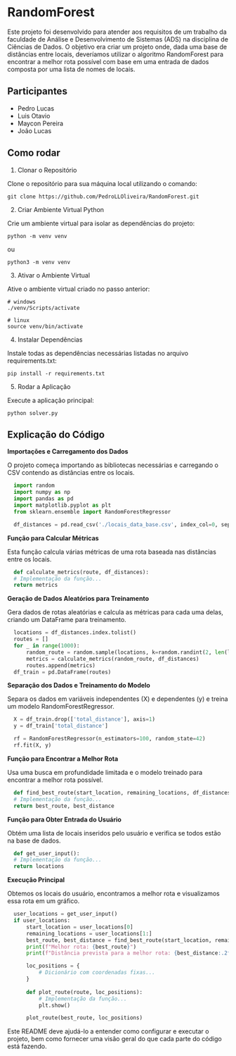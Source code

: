# RandomForest
  Este projeto foi desenvolvido para atender aos requisitos de um trabalho da faculdade de Análise e Desenvolvimento de Sistemas (ADS) na disciplina de Ciências de Dados. O objetivo era criar um projeto onde, dada uma base de distâncias entre locais, deveríamos utilizar o algoritmo RandomForest para encontrar a melhor rota possível com base em uma entrada de dados composta por uma lista de nomes de locais.
## Participantes
  - Pedro Lucas
  - Luis Otavio
  - Maycon Pereira
  - João Lucas

## Como rodar
  1. Clonar o Repositório

  Clone o repositório para sua máquina local utilizando o comando:
    
    git clone https://github.com/PedroLLOliveira/RandomForest.git
    
  2. Criar Ambiente Virtual Python

  Crie um ambiente virtual para isolar as dependências do projeto:
    
    python -m venv venv
    
  ou
    
    python3 -m venv venv
    
  3. Ativar o Ambiente Virtual

  Ative o ambiente virtual criado no passo anterior:
    
    # windows 
    ./venv/Scripts/activate
    
    # linux
    source venv/bin/activate
    
  4. Instalar Dependências

  Instale todas as dependências necessárias listadas no arquivo requirements.txt:
    
    pip install -r requirements.txt
    
  5. Rodar a Aplicação

  Execute a aplicação principal:
    
    python solver.py
  
## Explicação do Código

  **Importações e Carregamento dos Dados**

  O projeto começa importando as bibliotecas necessárias e carregando o CSV contendo as distâncias entre os locais.

  ```python
    import random
    import numpy as np
    import pandas as pd
    import matplotlib.pyplot as plt
    from sklearn.ensemble import RandomForestRegressor

    df_distances = pd.read_csv('./locais_data_base.csv', index_col=0, sep=';')
  ```

  **Função para Calcular Métricas**

  Esta função calcula várias métricas de uma rota baseada nas distâncias entre os locais.

  ```python
    def calculate_metrics(route, df_distances):
    # Implementação da função...
    return metrics
  ```

  **Geração de Dados Aleatórios para Treinamento**

  Gera dados de rotas aleatórias e calcula as métricas para cada uma delas, criando um DataFrame para treinamento.

  ```python
    locations = df_distances.index.tolist()
    routes = []
    for _ in range(1000):
        random_route = random.sample(locations, k=random.randint(2, len(locations)))
        metrics = calculate_metrics(random_route, df_distances)
        routes.append(metrics)
    df_train = pd.DataFrame(routes)
  ```

  **Separação dos Dados e Treinamento do Modelo**

  Separa os dados em variáveis independentes (X) e dependentes (y) e treina um modelo RandomForestRegressor.

  ```python 
    X = df_train.drop(['total_distance'], axis=1)
    y = df_train['total_distance']

    rf = RandomForestRegressor(n_estimators=100, random_state=42)
    rf.fit(X, y)
  ```

  **Função para Encontrar a Melhor Rota**

  Usa uma busca em profundidade limitada e o modelo treinado para encontrar a melhor rota possível.

  ```python 
    def find_best_route(start_location, remaining_locations, df_distances, model, max_depth=5):
    # Implementação da função...
    return best_route, best_distance
  ```

  **Função para Obter Entrada do Usuário**

  Obtém uma lista de locais inseridos pelo usuário e verifica se todos estão na base de dados.

  ```python
    def get_user_input():
    # Implementação da função...
    return locations 
  ```

  **Execução Principal**

  Obtemos os locais do usuário, encontramos a melhor rota e visualizamos essa rota em um gráfico.

  ```python 
    user_locations = get_user_input()
    if user_locations:
        start_location = user_locations[0]
        remaining_locations = user_locations[1:]
        best_route, best_distance = find_best_route(start_location, remaining_locations, df_distances, rf, max_depth=4)
        print(f"Melhor rota: {best_route}")
        print(f"Distância prevista para a melhor rota: {best_distance:.2f}")

        loc_positions = {
            # Dicionário com coordenadas fixas...
        }
        
        def plot_route(route, loc_positions):
            # Implementação da função...
            plt.show()

        plot_route(best_route, loc_positions)
  ```

  Este README deve ajudá-lo a entender como configurar e executar o projeto, bem como fornecer uma visão geral do que cada parte do código está fazendo.
